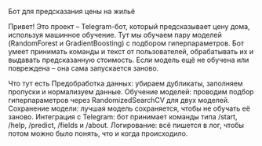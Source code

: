 Бот для предсказания цены на жильё

Привет! Это проект – Telegram-бот, который предсказывает цену дома, используя машинное обучение. Тут мы обучаем пару моделей (RandomForest и GradientBoosting) с подбором гиперпараметров. Бот умеет принимать команды и текст от пользователей, обрабатывать их и выдавать предсказанную стоимость. Если модель ещё не обучена или повреждена – она сама запускается заново.

Что тут есть
Предобработка данных: убираем дубликаты, заполняем пропуски и нормализуем данные.
Обучение моделей: проводим подбор гиперпараметров через RandomizedSearchCV для двух моделей.
Сохранение модели: лучшая модель сохраняется, чтобы не обучать её заново.
Интеграция с Telegram: бот принимает команды типа /start, /help, /predict, /fields и /about.
Логирование: всё пишется в лог, чтобы потом можно было понять, что и когда происходило.
